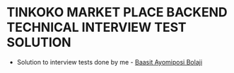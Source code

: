# TINKOKO MARKET PLACE BACKEND TECHNICAL INTERVIEW TEST SOLUTION 
* Solution to interview tests done by me - <a href="https://www.github.com/Toby16">Baasit Ayomiposi Bolaji</a>
